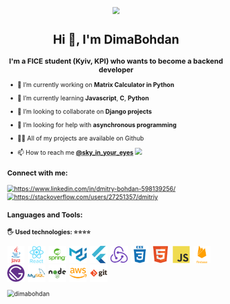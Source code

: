 <div id="header" align="center">
  <img src="https://i.giphy.com/media/v1.Y2lkPTc5MGI3NjExcTV0cnY0OXF3czRxODRueW41ZDJoa2xrOGU5aDVwZ2Zhand6Y3A5ZCZlcD12MV9pbnRlcm5hbF9naWZfYnlfaWQmY3Q9Zw/QDjpIL6oNCVZ4qzGs7/giphy.gif" width="100"/>
</div>

<h1 align="center">Hi 👋, I'm DimaBohdan</h1>
<h3 align="center">I'm a FICE student (Kyiv, KPI) who wants to become a backend developer</h3>

- 🔭 I’m currently working on **Matrix Calculator in Python**

- 🌱 I’m currently learning **Javascript**, **C**, **Python**

- 👯 I’m looking to collaborate on **Django projects**

- 🤝 I’m looking for help with **asynchronous programming**

- 👨‍💻 All of my projects are available on Github

- 📫 How to reach me **[@sky_in_your_eyes](https://t.me/sky_in_your_eyes)** <img width="30px" src="https://ouch-cdn2.icons8.com/KDWSUwPNbeZaxOYggiW8VmQJqy7p2cIN_g0lq-Ywo34/rs:fit:456:456/czM6Ly9pY29uczgu/b3VjaC1wcm9kLmFz/c2V0cy9wbmcvOTg1/L2I5MDg2ZjUyLTRi/NWMtNDYyZC1iMTli/LTk5Y2Q0NGZiYjI4/Yi5wbmc.png">

<h3 align="left">Connect with me:</h3>
<p align="left">
<a href="https://linkedin.com/in/https://www.linkedin.com/in/dmitry-bohdan-598139256/" target="blank"><img align="center" src="https://raw.githubusercontent.com/rahuldkjain/github-profile-readme-generator/master/src/images/icons/Social/linked-in-alt.svg" alt="https://www.linkedin.com/in/dmitry-bohdan-598139256/" height="30" width="40" /></a>
<a href="https://stackoverflow.com/users/https://stackoverflow.com/users/27251357/dmitriy" target="blank"><img align="center" src="https://raw.githubusercontent.com/rahuldkjain/github-profile-readme-generator/master/src/images/icons/Social/stack-overflow.svg" alt="https://stackoverflow.com/users/27251357/dmitriy" height="30" width="40" /></a>
</p>

<h3 align="left">Languages and Tools:</h3>
<h4 align="left">🖐️ Used technologies: ⭐⭐⭐⭐</h4>
<div>
  <img src="https://github.com/devicons/devicon/blob/master/icons/java/java-original-wordmark.svg" title="Java" alt="Java" width="40" height="40"/>&nbsp;
  <img src="https://github.com/devicons/devicon/blob/master/icons/react/react-original-wordmark.svg" title="React" alt="React" width="40" height="40"/>&nbsp;
  <img src="https://github.com/devicons/devicon/blob/master/icons/spring/spring-original-wordmark.svg" title="Spring" alt="Spring" width="40" height="40"/>&nbsp;
  <img src="https://github.com/devicons/devicon/blob/master/icons/materialui/materialui-original.svg" title="Material UI" alt="Material UI" width="40" height="40"/>&nbsp;
  <img src="https://github.com/devicons/devicon/blob/master/icons/flutter/flutter-original.svg" title="Flutter" alt="Flutter" width="40" height="40"/>&nbsp;
  <img src="https://github.com/devicons/devicon/blob/master/icons/redux/redux-original.svg" title="Redux" alt="Redux " width="40" height="40"/>&nbsp;
  <img src="https://github.com/devicons/devicon/blob/master/icons/css3/css3-plain-wordmark.svg"  title="CSS3" alt="CSS" width="40" height="40"/>&nbsp;
  <img src="https://github.com/devicons/devicon/blob/master/icons/html5/html5-original.svg" title="HTML5" alt="HTML" width="40" height="40"/>&nbsp;
  <img src="https://github.com/devicons/devicon/blob/master/icons/javascript/javascript-original.svg" title="JavaScript" alt="JavaScript" width="40" height="40"/>&nbsp;
  <img src="https://github.com/devicons/devicon/blob/master/icons/firebase/firebase-plain-wordmark.svg" title="Firebase" alt="Firebase" width="40" height="40"/>&nbsp;
  <img src="https://github.com/devicons/devicon/blob/master/icons/gatsby/gatsby-original.svg" title="Gatsby"  alt="Gatsby" width="40" height="40"/>&nbsp;
  <img src="https://github.com/devicons/devicon/blob/master/icons/mysql/mysql-original-wordmark.svg" title="MySQL"  alt="MySQL" width="40" height="40"/>&nbsp;
  <img src="https://github.com/devicons/devicon/blob/master/icons/nodejs/nodejs-original-wordmark.svg" title="NodeJS" alt="NodeJS" width="40" height="40"/>&nbsp;
  <img src="https://github.com/devicons/devicon/blob/master/icons/amazonwebservices/amazonwebservices-plain-wordmark.svg" title="AWS" alt="AWS" width="40" height="40"/>&nbsp;
  <img src="https://github.com/devicons/devicon/blob/master/icons/git/git-original-wordmark.svg" title="Git" **alt="Git" width="40" height="40"/>
</div>
<p><img align="center" src="https://github-readme-stats.vercel.app/api/top-langs?username=dimabohdan&show_icons=true&theme=tokyonight&locale=en&layout=compact" alt="dimabohdan" /></p>

<!---
DimaBohdan/DimaBohdan is a ✨ special ✨ repository because its `README.md` (this file) appears on your GitHub profile.
You can click the Preview link to take a look at your changes.
--->
